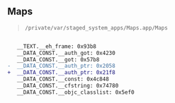 ## Maps

> `/private/var/staged_system_apps/Maps.app/Maps`

```diff

   __TEXT.__eh_frame: 0x93b8
   __DATA_CONST.__auth_got: 0x4230
   __DATA_CONST.__got: 0x57b8
-  __DATA_CONST.__auth_ptr: 0x2058
+  __DATA_CONST.__auth_ptr: 0x21f8
   __DATA_CONST.__const: 0x4c848
   __DATA_CONST.__cfstring: 0x74780
   __DATA_CONST.__objc_classlist: 0x5ef0

```
